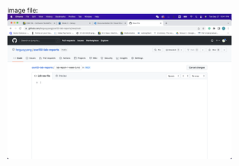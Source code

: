 image file:
![screenshot](https://github.com/fergusyyang/cse15l-lab-reports/blob/main/screenshot.png)
